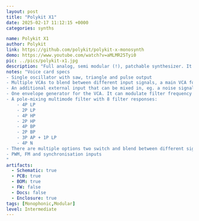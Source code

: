```yaml
---
layout: post
title: "Polykit X1"
date: 2025-02-17 11:12:15 +0000
categories: synths

name: Polykit X1
author: Polykit
link: https://github.com/polykit/polykit-x-monosynth
demo: https://www.youtube.com/watch?v=aMLMR25Tyi0
pic: ../pics/polykit-x1.jpg
description: "Full analog, semi modular (!), patchable synthesizer. It is an interface that works in conjunction with open source voice card."
notes: "Voice card specs
- Single oscillator with saw, triangle and pulse output
- Multiple VCAs to blend between different input signals, a main VCA for the envelope and a panning VCA for stereo output
- An additional external input that can be mixed in, eg. a noise signal
- One envelope generator for the VCA. It can modulate filter frequency and resonance, also with an inverted signal
- A pole-mixing multimode filter with 8 filter responses:
    - 4P LP
    - 2P LP
    - 4P HP
    - 2P HP
    - 4P BP
    - 2P BP
    - 3P AP + 1P LP
    - 4P N
- There are multiple options two switch and blend between different signals and filter responses
- PWM, FM and synchronisation inputs
"
artifacts:
  - Schematic: true
  - PCB: true
  - BOM: true
  - FW: false
  - Docs: false
  - Enclosure: true
tags: [Monophonic,Modular]
level: Intermediate
---
```


